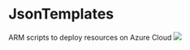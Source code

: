 # JsonTemplates
ARM scripts to deploy resources on Azure Cloud
<a href="https://azuredeploy.net/" target="_blank">
    <img src="http://azuredeploy.net/deploybutton.png"/>
</a>
